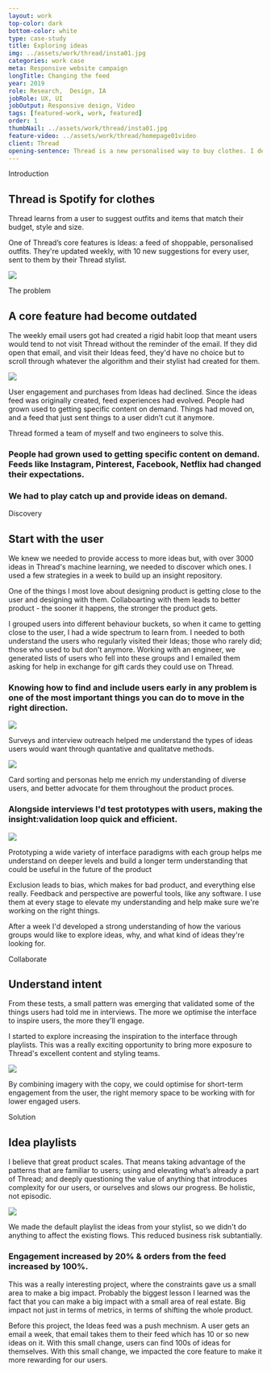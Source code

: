 ```yaml
---
layout: work
top-color: dark
bottom-color: white
type: case-study
title: Exploring ideas
img: ../assets/work/thread/insta01.jpg
categories: work case
meta: Responsive website campaign
longTitle: Changing the feed
year: 2019
role: Research,  Design, IA
jobRole: UX, UI 
jobOutput: Responsive design, Video
tags: [featured-work, work, featured]
order: 1
thumbNail: ../assets/work/thread/insta01.jpg
feature-video: ../assets/work/thread/homepage01video
client: Thread
opening-sentence: Thread is a new personalised way to buy clothes. I designed a change that doubled engagement of one of it's core features.
--- 
```


<div class="wider light">
		<div class="grid">
				<div class="storyline half l-m-b chapter">
					<p class="s-print uppercase">Introduction</p>
					<h2>Thread is Spotify for clothes</h2>
					<p class="">
						Thread learns from a user to suggest outfits and items that match their budget, style and size.
					</p>
					<p class="">
						One of Thread’s core features is Ideas: a feed of shoppable, personalised outfits.  They're updated weekly, with 10 new suggestions for every user, sent to them by their Thread stylist.  
					</p>
					<img class="w100 m-m-b m-m-t dBlock mAuto" src="../assets/work/thread/idea01.png"/> 							
				</div>
		</div>
		<div class="grid">
				<div class="storyline half m-m-b chapter">
					<p class="m-print uppercase">
						The problem
					</p>
					<h2 class="heading">A core feature had become outdated</h2>
					<p>
						The weekly email users got had created a rigid habit loop that meant users would tend to not visit Thread without the reminder of the email.  If they did open that email, and visit their Ideas feed, they'd have no choice but to scroll through whatever the algorithm and their stylist had created for them.  
					</p>
					<img class="w100 m-m-t m-m-b" src="../assets/work/thread/weekly-thread.png"/>
					<p class="">
						User engagement and purchases from Ideas had declined.  Since the ideas feed was originally created, feed experiences had evolved.  People had grown used to getting specific content on demand.  Things had moved on, and a feed that just sent things to a user didn’t cut it anymore.  
					</p>	
					<p>
						Thread formed a team of myself and two engineers to solve this.
					</p>
				</div>	
				<div class="storyline half m-m-b chapter">
					<h3 class="">
						People had grown used to getting specific content on demand.  Feeds like Instagram, Pinterest, Facebook, Netflix had changed their expectations.
					</h3>
					<h3 class="">
						We had to play catch up and provide ideas on demand.
					</h3>
				</div>
		</div>

</div>




<div class="wider ghostBg">
		<div class="grid">
				<div class="storyline half l-m-b l-m-t chapter">
					<p class="s-print uppercase">Discovery</p>
					<h2>Start with the user</h2>
					<p class="">
						We knew we needed to provide access to more ideas but, with over 3000 ideas in Thread's machine learning, we needed to discover which ones.  I used a few strategies in a week to build up an insight repository.
					</p>						
					<p class="">
						One of the things I most love about designing product is getting close to the user and designing with them.  Collaboarting with them leads to better product - the sooner it happens, the stronger the product gets.
					</p>					
					<p>
						I grouped users into different behaviour buckets, so when it came to getting close to the user, I had a wide spectrum to learn from.  I needed to both understand the users who regularly visited their Ideas; those who rarely did; those who used to but don't anymore.  Working with an engineer, we generated lists of users who fell into these groups and I emailed them asking for help in exchange for gift cards they could use on Thread.
					</p>
					<h3 class="">
						Knowing how to find and include users early in any problem is one of the most important things you can do to move in the right direction.
					</h3>					
				</div>	
			<div class="m-m-b">
				<div class="unit two-thirds m-auto chapter xl-m-b">
					<img class="m-auto" src="../assets/work/thread/research-01.png"/>
					<p class="object-caption xs-m-t text-center">
						Surveys and interview outreach helped me understand the types of ideas users would want through quantative and qualitatve methods. 
					</p>
					<img class="m-auto m-m-t" src="../assets/work/thread/research-02.png"/>
					<p class="object-caption xs-m-t text-center">
						Card sorting and personas help me enrich my understanding of diverse users, and better advocate for them throughout the product proces. 
					</p>	
					<h3 class="two-thirds">
						Alongside interviews I'd test prototypes with users, making the insight:validation loop quick and efficient.
					</h3>
				</div>
				<div class="unit w100 m-auto chapter l-m-b">
					<img class="m-auto" src="../assets/work/thread/prototype-testing-01.png"/>
					<p class="object-caption xs-m-t text-center">
						Prototyping a wide variety of interface paradigms with each group helps me understand on deeper levels and build a longer term understanding that could be useful in the future of the product
					</p>									
				</div>
			</div>	
			<div class="storyline half l-m-b l-m-t chapter">
					<p>
						Exclusion leads to bias, which makes for bad product, and everything else really.  Feedback and perspective are powerful tools, like any software.  I use them at every stage to elevate my understanding and help make sure we're working on the right things.
					</p>
					<p>
						After a week I'd developed a strong understanding of how the various groups would like to explore ideas, why, and what kind of ideas they're looking for.
					</p>
			</div>
		</div>
</div>

<!--

<div class="wider light">
		<div class="grid">
				<div class="storyline half l-m-t l-m-b chapter">
					<p class="m-print uppercase">
						Constraints
					</p>					
					<h2>Ship to learn</h2>
					<p class="">
						Thread created this team to increase engagement and orders from the ideas feed.  Knowing this meant that whatever we introduced to achieve that couldn't be detremental to the pre-existing engagement and orders.  If we do something that frustrates the users satisifed with their weekly email flow <em> - our most engaged users -</em>, we'll just be swapping engagement for engagement and not really contributing much at all to our goal.
					</p>				
					<p>
						This constraint ultimately gave us actually very little phsyical real estate to try to introduce new value to the feed.  We took this as an opportunity to learn by trying a few experiments.  Will people use a filter button?  Will they use tabs?  
					</p>
					<p>
						I think this is an important part of product strategy.  The sooner you ship, the sooner you can start solving the problem for users.  And if you can solve it in less effort than the more visionary version will take, you can move onto solving other problems, and achieving more for the user and business.  
					</p>
				</div>
			<div class="m-m-b">
				<div class="unit two-thirds m-auto chapter s-m-b">
					<img class="m-auto" src="https://cdn.dribbble.com/users/4859/screenshots/5881060/rent_home_4x.png"/>
					<p class="s-m-t">
						Filters got a 5% engagement rate and increased orders from the feed by 12%.  Tabs got a 15% engagement rate, and increased orders by 50%. We had validated we were onto something.  
					</p>										
				</div>
			</div>					
			</div> 
</div>
-->


<div class="wider pitch-black-bg">
		<div class="grid ">
				<div class="storyline half l-m-b chapter l-m-t">
					<p class="m-print uppercase step-title">
						Collaborate
					</p>					
					<h2>Understand intent</h2>
					<p class="">
						From these tests, a small pattern was emerging that validated some of the things users had told me in interviews.  The more we optimise the interface to inspire users, the more they'll engage.
					</p>
					<p>
						I started to explore increasing the inspiration to the interface through playlists.  This was a really exciting opportunity to bring more exposure to Thread's excellent content and styling teams. 
					</p>	
				</div>
			 	<div class="unit whole">
			 		<img class="dBlock mAuto chapter m-m-b " src="../assets/work/thread/playlists-all.png"/>	
			 	</div>	
				<div class="storyline half l-m-b chapter l-m-t">
					<p class="">
						By combining imagery with the copy, we could optimise for short-term engagement from the user, the right memory space to be working with for lower engaged users.
					</p>
				</div>			 	
		</div>	
</div>	


<div class="wider">
		<div class="grid l-m-t">
			<div class="storyline half l-m-b chapter">
				<p class="m-print uppercase">
					Solution
				</p>	
				<h2 class="heading plus">Idea playlists</h2>
				<p>
					I believe that great product scales.  That means taking advantage of the patterns that are familiar to users; using and elevating what’s already a part of Thread; and deeply questioning the value of anything that introduces complexity for our users, or ourselves and slows our progress.  Be holistic, not episodic.  
				</p>	 				
			</div>
			 	<div class="unit two-thirds mAuto">
			 		<img class="dBlock mAuto chapter l-m-b" src="../assets/work/thread/ideas-mobile.png"/>	
			 	</div>			
			<div class="storyline half l-m-b chapter">
				<p>
					We made the default playlist the ideas from your stylist, so we didn't do anything to affect the existing flows.  This reduced business risk subtantially.  
				</p>	 				
			</div>	
			<div class="storyline half l-m-b chapter">
				<h3>
					Engagement increased by 20% &amp; orders from the feed increased by 100%.
				</h3>	 				
			</div>	
			<div class="storyline half l-m-b chapter">
				<p>
					This was a really interesting project, where the constraints gave us a small area to make a big impact.  Probably the biggest lesson I learned was the fact that you can make a big impact with a small area of real estate.  Big impact not just in terms of metrics, in terms of shifting the whole product. 
				</p>	 			
				<p>
					Before this project, the Ideas feed was a push mechnism.  A user gets an email a week, that email takes them to their feed which has 10 or so new ideas on it.  With this small change, users can find 100s of ideas for themselves.  With this small change, we impacted the core feature to make it more rewarding for our users.
				</p>	
			</div>									 	
	 </div>



			
</div>



	

